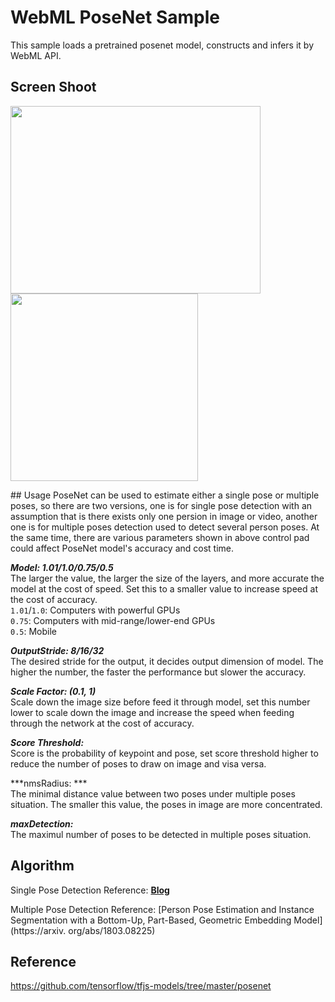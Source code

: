 # WebML PoseNet Sample   
This sample loads a pretrained posenet model, constructs and infers it by WebML API.    
## Screen Shoot    
<p float="left">
  <img align="left" src="https://i.imgur.com/8brxB77.png" width="400px"height="300px"/>
  <img src="https://i.imgur.com/EG1TR20.png" width="300px" height="300px"/>   
</p>   
## Usage    
PoseNet can be used to estimate either a single pose or multiple poses, so there are two versions, one is for single pose detection with an assumption that is there exists only one persion in image or video, another one is for multiple poses detection used to detect several person poses. At the same time, there are various parameters shown in above control pad could affect PoseNet model's accuracy and cost time.    
 
    
***Model: 1.01/1.0/0.75/0.5***   
The larger the value, the larger the size of the layers, and more accurate the model at the cost of speed. Set this to a smaller value to increase speed at the cost of accuracy.    
`1.01`/`1.0`: Computers with powerful GPUs   
`0.75`: Computers with mid-range/lower-end GPUs   
`0.5`: Mobile      
    
***OutputStride: 8/16/32***     
The desired stride for the output, it decides output dimension of model. The higher the number, the faster the performance but slower the accuracy.  
     
***Scale Factor: (0.1, 1)***    
Scale down the image size before feed it through model, set this number lower to scale down the image and increase the speed when feeding through the network at the cost of accuracy.     
    
***Score Threshold:***    
Score is the probability of keypoint and pose, set score threshold higher to reduce the number of poses to draw on image and visa versa.    
     
***nmsRadius: ***    
The minimal distance value between two poses under multiple poses situation. The smaller this value, the poses in image are more concentrated.   
       
***maxDetection:***    
The maximul number of poses to be detected in multiple poses situation.     
## Algorithm      
Single Pose Detection Reference: [**Blog**](https://medium.com/tensorflow/real-time-human-pose-estimation-in-the-browser-with-tensorflow-js-7dd0bc881cd5)            
       
Multiple Pose Detection Reference: [Person Pose Estimation and Instance Segmentation with a Bottom-Up, Part-Based, Geometric Embedding Model](https://arxiv.
org/abs/1803.08225)       
## Reference    
https://github.com/tensorflow/tfjs-models/tree/master/posenet